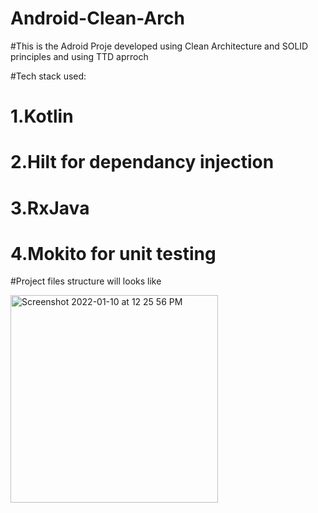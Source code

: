 # Android-Clean-Arch

#This is the Adroid Proje developed using Clean Architecture and SOLID principles and using TTD aprroch

#Tech stack used: 
# 1.Kotlin
# 2.Hilt for dependancy injection 
# 3.RxJava
# 4.Mokito for unit testing 

#Project files structure will looks like


 
<img width="332" alt="Screenshot 2022-01-10 at 12 25 56 PM" src="https://user-images.githubusercontent.com/86756969/148727978-cfe9736a-0443-4221-be8d-ce03ceecab35.png">
